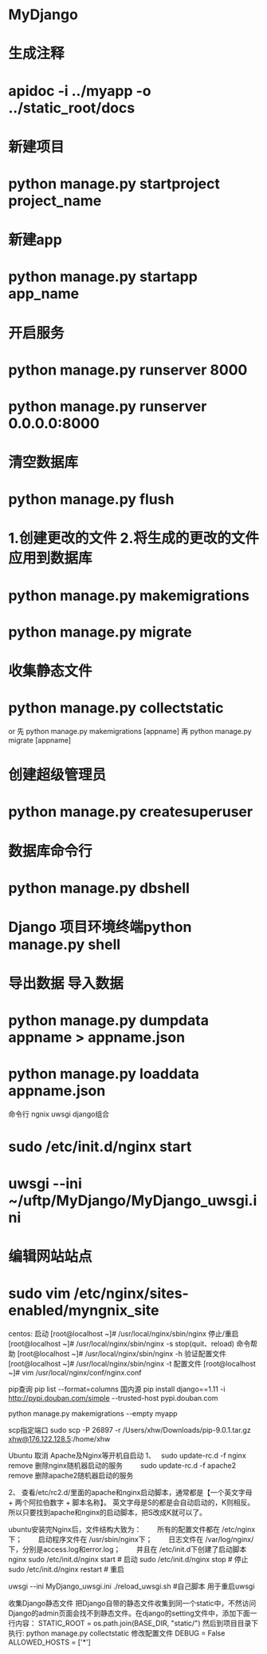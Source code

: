 # MyDjango
# 生成注释
# apidoc -i ../myapp -o  ../static_root/docs


# 新建项目
# python manage.py startproject project_name

# 新建app
# python manage.py startapp app_name

#   开启服务
#   python manage.py runserver 8000
#   python manage.py runserver 0.0.0.0:8000

#   清空数据库
#   python manage.py flush

#   1.创建更改的文件 2.将生成的更改的文件应用到数据库
#   python manage.py makemigrations
#   python manage.py migrate

#   收集静态文件
#   python manage.py collectstatic

or
先 python manage.py makemigrations [appname]
再 python manage.py migrate [appname]



#   创建超级管理员
#   python manage.py createsuperuser

#   数据库命令行
#   python manage.py dbshell

#   Django 项目环境终端python manage.py shell
#

#   导出数据 导入数据
#   python manage.py dumpdata appname > appname.json
#   python manage.py loaddata appname.json



命令行 ngnix uwsgi django组合


#   sudo /etc/init.d/nginx start
#   uwsgi --ini ~/uftp/MyDjango/MyDjango_uwsgi.ini
#   编辑网站站点
#   sudo vim /etc/nginx/sites-enabled/myngnix_site



centos:
启动
[root@localhost ~]# /usr/local/nginx/sbin/nginx
停止/重启
[root@localhost ~]# /usr/local/nginx/sbin/nginx -s stop(quit、reload)
命令帮助
[root@localhost ~]# /usr/local/nginx/sbin/nginx -h
验证配置文件
[root@localhost ~]# /usr/local/nginx/sbin/nginx -t
配置文件
[root@localhost ~]# vim /usr/local/nginx/conf/nginx.conf




pip查询    pip list --format=columns
国内源 
pip install django==1.11  -i http://pypi.douban.com/simple --trusted-host pypi.douban.com 

 python manage.py makemigrations --empty myapp

scp指定端口
sudo scp -P 26897 -r /Users/xhw/Downloads/pip-9.0.1.tar.gz  xhw@176.122.128.5:/home/xhw

Ubuntu 取消 Apache及Nginx等开机自启动
1、   sudo update-rc.d -f nginx remove 删除nginx随机器启动的服务
 　　sudo update-rc.d -f apache2 remove 删除apache2随机器启动的服务

2、 查看/etc/rc2.d/里面的apache和nginx启动脚本，通常都是【一个英文字母 + 两个阿拉伯数字 + 脚本名称】。
    英文字母是S的都是会自动启动的，K则相反。所以只要找到apache和nginx的启动脚本，把S改成K就可以了。


ubuntu安装完Nginx后，文件结构大致为：
　　所有的配置文件都在 /etc/nginx下；
　　启动程序文件在 /usr/sbin/nginx下；
　　日志文件在 /var/log/nginx/下，分别是access.log和error.log；
　　并且在 /etc/init.d下创建了启动脚本nginx
sudo /etc/init.d/nginx start    # 启动
sudo /etc/init.d/nginx stop     # 停止
sudo /etc/init.d/nginx restart  # 重启

uwsgi --ini MyDjango_uwsgi.ini
./reload_uwsgi.sh  #自己脚本  用于重启uwsgi


收集Django静态文件
把Django自带的静态文件收集到同一个static中，不然访问Django的admin页面会找不到静态文件。在django的setting文件中，添加下面一行内容：
STATIC_ROOT = os.path.join(BASE_DIR, "static/")
然后到项目目录下执行:
python manage.py collectstatic
修改配置文件
DEBUG = False
ALLOWED_HOSTS = ['*']
